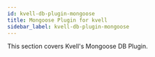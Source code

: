 ```yaml
---
id: kvell-db-plugin-mongoose
title: Mongoose Plugin for kvell
sidebar_label: kvell-db-plugin-mongoose
---
```


This section covers Kvell's Mongoose DB Plugin.